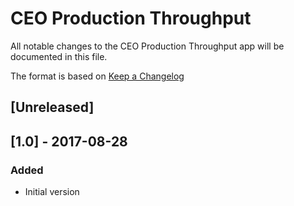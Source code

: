 # CEO Production Throughput
All notable changes to the CEO Production Throughput app will be documented in this file.

The format is based on [Keep a Changelog](http://keepachangelog.com/en/1.0.0/)

## [Unreleased]

## [1.0] - 2017-08-28
### Added
- Initial version
